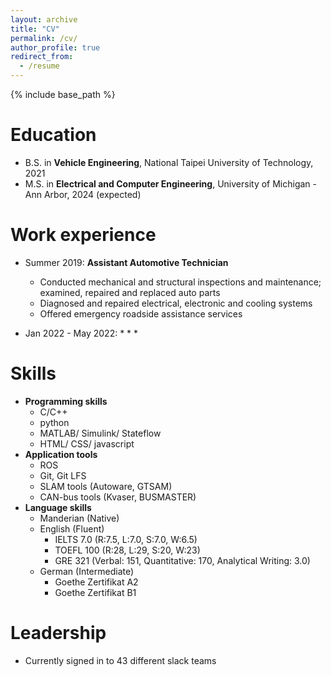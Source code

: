 ```yaml
---
layout: archive
title: "CV"
permalink: /cv/
author_profile: true
redirect_from:
  - /resume
---
```


{% include base_path %}


Education
======
* B.S. in **Vehicle Engineering**, National Taipei University of Technology, 2021
* M.S. in **Electrical and Computer Engineering**, University of Michigan - Ann Arbor, 2024 (expected)


Work experience
======
* Summer 2019: **Assistant Automotive Technician**
  * Conducted mechanical and structural inspections and maintenance; examined, repaired and replaced auto parts
  * Diagnosed and repaired electrical, electronic and cooling systems
  * Offered emergency roadside assistance services

* Jan 2022 - May 2022:
  * 
  * 
  * 


Skills
======
* **Programming skills**
  * C/C++
  * python
  * MATLAB/ Simulink/ Stateflow
  * HTML/ CSS/ javascript
* **Application tools**
  * ROS
  * Git, Git LFS
  * SLAM tools (Autoware, GTSAM)
  * CAN-bus tools (Kvaser, BUSMASTER)
* **Language skills**
  * Manderian (Native)
  * English (Fluent)
    * IELTS 7.0 (R:7.5, L:7.0, S:7.0, W:6.5)
    * TOEFL 100 (R:28, L:29, S:20, W:23)
    * GRE 321 (Verbal: 151, Quantitative: 170, Analytical Writing: 3.0)
  * German (Intermediate)
    * Goethe Zertifikat A2
    * Goethe Zertifikat B1



Leadership
======
* Currently signed in to 43 different slack teams
